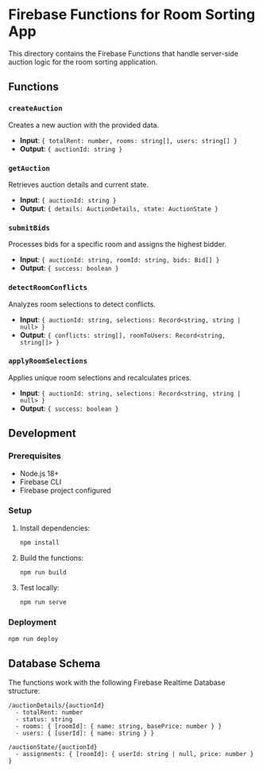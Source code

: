 # Firebase Functions for Room Sorting App

This directory contains the Firebase Functions that handle server-side auction logic for the room sorting application.

## Functions

### `createAuction`
Creates a new auction with the provided data.
- **Input**: `{ totalRent: number, rooms: string[], users: string[] }`
- **Output**: `{ auctionId: string }`

### `getAuction`
Retrieves auction details and current state.
- **Input**: `{ auctionId: string }`
- **Output**: `{ details: AuctionDetails, state: AuctionState }`

### `submitBids`
Processes bids for a specific room and assigns the highest bidder.
- **Input**: `{ auctionId: string, roomId: string, bids: Bid[] }`
- **Output**: `{ success: boolean }`

### `detectRoomConflicts`
Analyzes room selections to detect conflicts.
- **Input**: `{ auctionId: string, selections: Record<string, string | null> }`
- **Output**: `{ conflicts: string[], roomToUsers: Record<string, string[]> }`

### `applyRoomSelections`
Applies unique room selections and recalculates prices.
- **Input**: `{ auctionId: string, selections: Record<string, string | null> }`
- **Output**: `{ success: boolean }`

## Development

### Prerequisites
- Node.js 18+
- Firebase CLI
- Firebase project configured

### Setup
1. Install dependencies:
   ```bash
   npm install
   ```

2. Build the functions:
   ```bash
   npm run build
   ```

3. Test locally:
   ```bash
   npm run serve
   ```

### Deployment
```bash
npm run deploy
```

## Database Schema

The functions work with the following Firebase Realtime Database structure:

```
/auctionDetails/{auctionId}
  - totalRent: number
  - status: string
  - rooms: { [roomId]: { name: string, basePrice: number } }
  - users: { [userId]: { name: string } }

/auctionState/{auctionId}
  - assignments: { [roomId]: { userId: string | null, price: number } }
```
